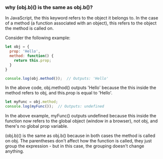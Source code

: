 ### why (obj.b)() is the same as obj.b()?

In JavaScript, the this keyword refers to the object it belongs to. In the case of a method (a function associated with an object), this refers to the object the method is called on.

Consider the following example:

```js
let obj = {
  prop: 'Hello',
  method: function() {
    return this.prop;
  }
}

console.log(obj.method());  // Outputs: 'Hello'
```

In the above code, obj.method() outputs 'Hello' because the this inside the method refers to obj, and this.prop is equal to 'Hello'.

```js
let myFunc = obj.method;
console.log(myFunc());  // Outputs: undefined
```

In the above example, myFunc() outputs undefined because this inside the function now refers to the global object (window in a browser), not obj, and there's no global prop variable.

(obj.b)() is the same as obj.b() because in both cases the method is called on obj. The parentheses don't affect how the function is called, they just group the expression - but in this case, the grouping doesn't change anything.